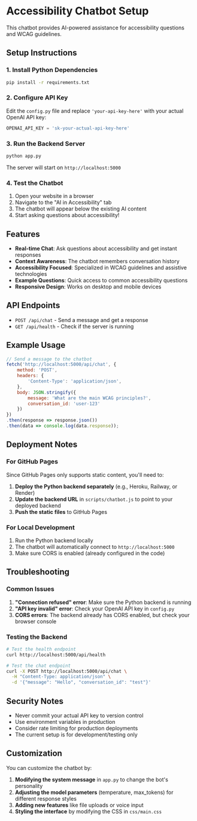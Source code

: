 # Accessibility Chatbot Setup

This chatbot provides AI-powered assistance for accessibility questions and WCAG guidelines.

## Setup Instructions

### 1. Install Python Dependencies

```bash
pip install -r requirements.txt
```

### 2. Configure API Key

Edit the `config.py` file and replace `'your-api-key-here'` with your actual OpenAI API key:

```python
OPENAI_API_KEY = 'sk-your-actual-api-key-here'
```

### 3. Run the Backend Server

```bash
python app.py
```

The server will start on `http://localhost:5000`

### 4. Test the Chatbot

1. Open your website in a browser
2. Navigate to the "AI in Accessibility" tab
3. The chatbot will appear below the existing AI content
4. Start asking questions about accessibility!

## Features

- **Real-time Chat**: Ask questions about accessibility and get instant responses
- **Context Awareness**: The chatbot remembers conversation history
- **Accessibility Focused**: Specialized in WCAG guidelines and assistive technologies
- **Example Questions**: Quick access to common accessibility questions
- **Responsive Design**: Works on desktop and mobile devices

## API Endpoints

- `POST /api/chat` - Send a message and get a response
- `GET /api/health` - Check if the server is running

## Example Usage

```javascript
// Send a message to the chatbot
fetch('http://localhost:5000/api/chat', {
    method: 'POST',
    headers: {
        'Content-Type': 'application/json',
    },
    body: JSON.stringify({
        message: 'What are the main WCAG principles?',
        conversation_id: 'user-123'
    })
})
.then(response => response.json())
.then(data => console.log(data.response));
```

## Deployment Notes

### For GitHub Pages

Since GitHub Pages only supports static content, you'll need to:

1. **Deploy the Python backend separately** (e.g., Heroku, Railway, or Render)
2. **Update the backend URL** in `scripts/chatbot.js` to point to your deployed backend
3. **Push the static files** to GitHub Pages

### For Local Development

1. Run the Python backend locally
2. The chatbot will automatically connect to `http://localhost:5000`
3. Make sure CORS is enabled (already configured in the code)

## Troubleshooting

### Common Issues

1. **"Connection refused" error**: Make sure the Python backend is running
2. **"API key invalid" error**: Check your OpenAI API key in `config.py`
3. **CORS errors**: The backend already has CORS enabled, but check your browser console

### Testing the Backend

```bash
# Test the health endpoint
curl http://localhost:5000/api/health

# Test the chat endpoint
curl -X POST http://localhost:5000/api/chat \
  -H "Content-Type: application/json" \
  -d '{"message": "Hello", "conversation_id": "test"}'
```

## Security Notes

- Never commit your actual API key to version control
- Use environment variables in production
- Consider rate limiting for production deployments
- The current setup is for development/testing only

## Customization

You can customize the chatbot by:

1. **Modifying the system message** in `app.py` to change the bot's personality
2. **Adjusting the model parameters** (temperature, max_tokens) for different response styles
3. **Adding new features** like file uploads or voice input
4. **Styling the interface** by modifying the CSS in `css/main.css` 